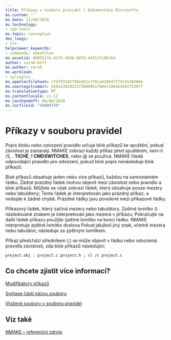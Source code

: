 ```yaml
---
title: Příkazy v souboru pravidel | Dokumentace Microsoftu
ms.custom: ''
ms.date: 11/04/2016
ms.technology:
- cpp-tools
ms.topic: conceptual
dev_langs:
- C++
helpviewer_keywords:
- commands, makefiles
ms.assetid: 8085517e-42f4-493b-b8f8-44311fc08c64
author: corob-msft
ms.author: corob
ms.workload:
- cplusplus
ms.openlocfilehash: cfbf931d2758a361c739ca410547273c5530366e
ms.sourcegitcommit: d10a2382832373b900b1780e1190ab104175397f
ms.translationtype: MT
ms.contentlocale: cs-CZ
ms.lasthandoff: 09/06/2018
ms.locfileid: "43894730"
---
```

# <a name="commands-in-a-makefile"></a>Příkazy v souboru pravidel

Popis bloku nebo odvození pravidlo určuje blok příkazů ke spuštění, pokud závislost je zastaralý. NMAKE zobrazí každý příkaz před spuštěním, není-li /S, **. TICHÉ**, **! CMDSWITCHES**, nebo \@ se používá. NMAKE hledá odpovídající pravidlo pro odvození, pokud blok popis nenásleduje blok příkazů.

Blok příkazů obsahuje jeden nebo více příkazů, každou na samostatném řádku. Žádné prázdný řádek mohou objevit mezi závislost nebo pravidlo a blok příkazů. Můžete se však zobrazí řádek, který obsahuje pouze mezery nebo tabulátory; Tento řádek je interpretován jako prázdný příkaz, a nedojde k žádné chybě. Prázdné řádky jsou povolené mezi příkazové řádky.

Příkazový řádek, který začíná mezery nebo tabulátory. Zpětné lomítko (\) následované znakem je interpretován jako mezera v příkazu; Pokračujte na další řádek příkazu použijte zpětné lomítko na konci řádku. NMAKE interpretuje zpětné lomítko doslova Pokud jakýkoli jiný znak, včetně mezera nebo tabulátor, následuje za zpětným lomítkem.

Příkaz předchází středníkem (;) se může objevit v řádku nebo odvozená pravidla závislostí, zda blok příkazů následující:

```
project.obj : project.c project.h ; cl /c project.c
```

## <a name="what-do-you-want-to-know-more-about"></a>Co chcete zjistit více informací?

[Modifikátory příkazů](../build/command-modifiers.md)

[Syntaxe částí názvu souboru](../build/filename-parts-syntax.md)

[Vložené soubory v souboru pravidel](../build/inline-files-in-a-makefile.md)

## <a name="see-also"></a>Viz také

[NMAKE – referenční zdroje](../build/nmake-reference.md)